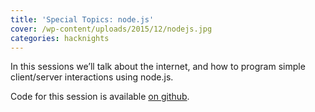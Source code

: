 ```yaml
---
title: 'Special Topics: node.js'
cover: /wp-content/uploads/2015/12/nodejs.jpg
categories: hacknights
---
```

In this sessions we’ll talk about the internet, and how to program simple client/server interactions using node.js.

Code for this session is available [on github](https://github.com/hacklabes/HackNights_The_Internet).
